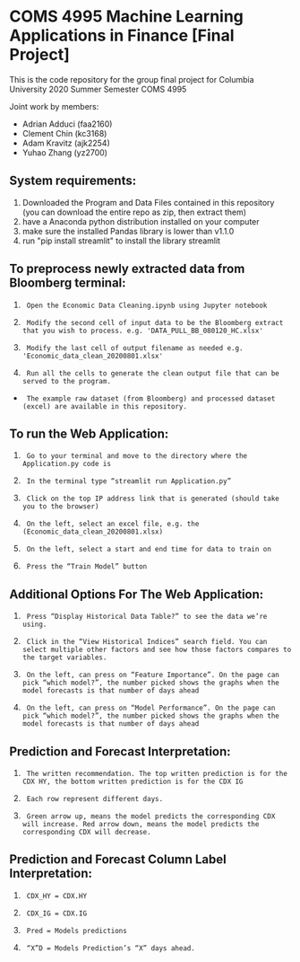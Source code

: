 # COMS 4995 Machine Learning Applications in Finance \[Final Project\]
This is the code repository for the group final project for 
Columbia University 2020 Summer Semester COMS 4995

Joint work by members:
- Adrian Adduci (faa2160)
- Clement Chin (kc3168)
- Adam Kravitz (ajk2254)
- Yuhao Zhang (yz2700)

## System requirements:
1. Downloaded the Program and Data Files contained in this repository (you can download the entire repo as zip, then extract them)
2. have a Anaconda python distribution installed on your computer
3. make sure the installed Pandas library is lower than v1.1.0
4. run "pip install streamlit" to install the library streamlit

## To preprocess newly extracted data from Bloomberg terminal:
 
1.      Open the Economic Data Cleaning.ipynb using Jupyter notebook
2.      Modify the second cell of input data to be the Bloomberg extract that you wish to process. e.g. 'DATA_PULL_BB_080120_HC.xlsx'
3.      Modify the last cell of output filename as needed e.g. 'Economic_data_clean_20200801.xlsx'
4.      Run all the cells to generate the clean output file that can be served to the program.
-      The example raw dataset (from Bloomberg) and processed dataset (excel) are available in this repository. 
 
## To run the Web Application:
 
1.      Go to your terminal and move to the directory where the Application.py code is
2.      In the terminal type “streamlit run Application.py”
3.      Click on the top IP address link that is generated (should take you to the browser)
4.      On the left, select an excel file, e.g. the (Economic_data_clean_20200801.xlsx)
5.      On the left, select a start and end time for data to train on
6.      Press the “Train Model” button
 
## Additional Options For The Web Application:
 
1.      Press “Display Historical Data Table?” to see the data we’re using.
2.      Click in the “View Historical Indices” search field. You can select multiple other factors and see how those factors compares to the target variables.
3.      On the left, can press on “Feature Importance”. On the page can pick “which model?”, the number picked shows the graphs when the model forecasts is that number of days ahead
4.      On the left, can press on “Model Performance”. On the page can pick “which model?”, the number picked shows the graphs when the model forecasts is that number of days ahead
 
## Prediction and Forecast Interpretation:
 
1.      The written recommendation. The top written prediction is for the CDX HY, the bottom written prediction is for the CDX IG
2.      Each row represent different days.
3.      Green arrow up, means the model predicts the corresponding CDX will increase. Red arrow down, means the model predicts the corresponding CDX will decrease.
 
## Prediction and Forecast Column Label Interpretation:
 
1.      CDX_HY = CDX.HY
2.      CDX_IG = CDX.IG
3.      Pred = Models predictions
4.      “X”D = Models Prediction’s “X” days ahead.
